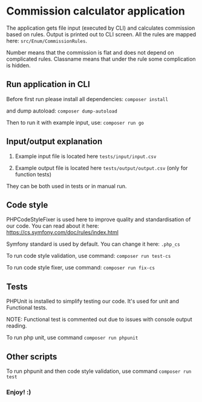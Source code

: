 # Commission calculator application
The application gets file input (executed by CLI) and calculates commission based on rules.
Output is printed out to CLI screen.
All the rules are mapped here: `src/Enum/CommissionRules`.


Number means that the commission is flat and does not depend on complicated rules. 
Classname means that under the rule some complication is hidden.

## Run application in CLI 
Before first run please install all dependencies:
`composer install`

and dump autoload:
`composer dump-autoload`

Then to run it with example input, use:
`composer run go`

## Input/output explanation
1. Example input file is located here `tests/input/input.csv`

2. Example output file is located here `tests/output/output.csv` (only for function tests)

They can be both used in tests or in manual run.

## Code style
PHPCodeStyleFixer is used here to improve quality and standardisation of our code.
You can read about it here:
https://cs.symfony.com/doc/rules/index.html

Symfony standard is used by default. You can change it here: `.php_cs`

To run code style validation, use command: `composer run test-cs`

To run code style fixer, use command: `composer run fix-cs`

## Tests
PHPUnit is installed to simplify testing our code. It's used for unit and Functional tests.

NOTE: Functional test is commented out due to issues with console output reading.

To run php unit, use command `composer run phpunit`


## Other scripts

To run phpunit and then code style validation, use command `composer run test`

### Enjoy! :) 